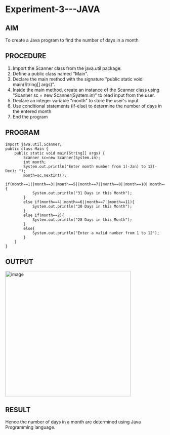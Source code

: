 # Experiment-3---JAVA
## AIM
To create a Java program to find the number of days in a month
## PROCEDURE
1. Import the Scanner class from the java.util package.
2. Define a public class named "Main".
3. Declare the main method with the signature "public static void main(String[] args)".
4. Inside the main method, create an instance of the Scanner class using "Scanner sc = new Scanner(System.in)" to read input from the user.
5. Declare an integer variable "month" to store the user's input.
6. Use conditional statements (if-else) to determine the number of days in the entered month
7. End the program
## PROGRAM
```
import java.util.Scanner;
public class Main {
    public static void main(String[] args) {
        Scanner sc=new Scanner(System.in);
        int month;
        System.out.println("Enter month number from 1(-Jan) to 12(-Dec): ");
        month=sc.nextInt();
        if(month==1||month==3||month==5||month==7||month==8||month==10||month==12){
            System.out.println("31 Days in this Month");
        }
        else if(month==4||month==6||month==7||month==11){
            System.out.println("30 Days in this Month");
        }
        else if(month==2){
            System.out.println("28 Days in this Month");
        }
        else{
            System.out.println("Enter a valid number from 1 to 12");
        }
    }
}
```
## OUTPUT
<img width="396" alt="image" src="https://github.com/Shavedha/Experiment-3---JAVA/assets/93427376/456fdaa0-c77b-4a37-aa7f-af69730f5948">

## RESULT
Hence the number of days in a month are determined using Java Programming language.
